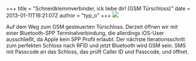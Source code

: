 +++
title = "Schneidklemmverbinder, ick liebe dir! (GSM Türschloss)"
date = 2013-01-11T16:21:07Z
author = "typ_o"
+++
![](https://flipdot.org/blog/uploads/schneidklemm.jpg)  
  
Auf dem Weg zum GSM gesteuerten Türschloss. Derzeit öffnen wir mit einer
Bluetooth-SPP Terminalverbindung, die allerdings iOS-User ausschließt,
da Apple kein SPP Profil erlaubt. Der nächste Iterationsschritt zum
perfekten Schloss nach RFID und jetzt Bluetooth wird GSM sein. SMS mit
Passcode an das Schloss, das prüft Caller ID und Passcode, und öffnet.
